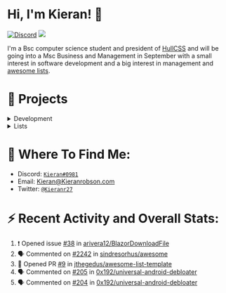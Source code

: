# Hi, I'm Kieran! 👋  
[![Discord](https://img.shields.io/discord/744586833135927366?label=Discord&logo=DISCORD&style=flat-square)](https://discord.com/invite/Xtemc2xxn8)
<img src="https://komarev.com/ghpvc/?username=KieranRobson"/>

I'm a Bsc computer science student and president of [HullCSS](https://hullcss.org) and will be going into a Msc Business and Management in September with a small interest in software development and a big interest in management and [awesome lists](https://github.com/sindresorhus/awesome).

# 👷 Projects
<details>
<summary>Development</summary>
  
*  [Clarence-Bot](https://github.com/KieranRobson/Clarence-Bot) - A miltipurpose bot for the Innercube Discord server
*  [hullcss-discord-bot](https://github.com/hullcss/hullcss-discord-bot) - A multipurpose bot for the HullCSS Discord server
*  [KieranRobson.com](https://github.com/KieranRobson/KieranRobson.com) - My personal website
</details>
  
<details>
<summary>Lists</summary>
 
#### Created
* [awesome-discord-tools](https://github.com/KieranRobson/awesome-discord-tools) - A curated list of awesome discord tools
* [awesome-home-media](https://github.com/KieranRobson/awesome-home-media) - A curated list of awesome home media tools
* [awesome-rainbow-six](https://github.com/KieranRobson/awesome-rainbow-six) - A curated list of awesome rainbow six tools
* [awesome-sharing](https://github.com/KieranRobson/awesome-sharing) - A curated list of awesome link sharing services

#### Contributed
* [awesome-pokemon](https://github.com/tobiasbueschel/awesome-pokemon) - A curated list of awesome Pokémon & Pokémon Go tools (**Contributed**)
* [StudentResources](https://github.com/FreesideHull/StudentResources) - A list of resources created by and for students (**Contributed**)
</details>



# 👀 Where To Find Me:
- Discord: [`Kieran#0981`](https://discord.com/users/360860744977350657)
- Email: Kieran@Kieranrobson.com
- Twitter: [`@Kieranr27`](https://twitter.com/Kieranr27)

# ⚡ Recent Activity and Overall Stats:
<!--START_SECTION:activity-->
1. ❗️ Opened issue [#38](https://github.com/arivera12/BlazorDownloadFile/issues/38) in [arivera12/BlazorDownloadFile](https://github.com/arivera12/BlazorDownloadFile)
2. 🗣 Commented on [#2242](https://github.com/sindresorhus/awesome/issues/2242) in [sindresorhus/awesome](https://github.com/sindresorhus/awesome)
3. 💪 Opened PR [#9](https://github.com/jthegedus/awesome-list-template/pull/9) in [jthegedus/awesome-list-template](https://github.com/jthegedus/awesome-list-template)
4. 🗣 Commented on [#205](https://github.com/0x192/universal-android-debloater/issues/205) in [0x192/universal-android-debloater](https://github.com/0x192/universal-android-debloater)
5. 🗣 Commented on [#204](https://github.com/0x192/universal-android-debloater/issues/204) in [0x192/universal-android-debloater](https://github.com/0x192/universal-android-debloater)
<!--END_SECTION:activity-->


